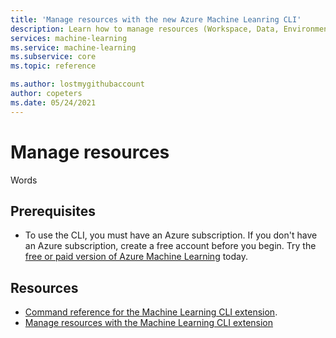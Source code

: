 ```yaml
---
title: 'Manage resources with the new Azure Machine Leanring CLI'
description: Learn how to manage resources (Workspace, Data, Environment, etc.) using the Azure CLI extension for Machine Learning.
services: machine-learning
ms.service: machine-learning
ms.subservice: core
ms.topic: reference

ms.author: lostmygithubaccount
author: copeters
ms.date: 05/24/2021
---
```


# Manage resources

Words

## Prerequisites

* To use the CLI, you must have an Azure subscription. If you don't have an Azure subscription, create a free account before you begin. Try the [free or paid version of Azure Machine Learning](https://aka.ms/AMLFree) today.

## Resources

- [Command reference for the Machine Learning CLI extension](/cli/azure/ext/ml/ml).
- [Manage resources with the Machine Learning CLI extension](how-to-manage-resources-cli.md)
